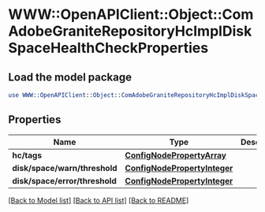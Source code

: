 # WWW::OpenAPIClient::Object::ComAdobeGraniteRepositoryHcImplDiskSpaceHealthCheckProperties

## Load the model package
```perl
use WWW::OpenAPIClient::Object::ComAdobeGraniteRepositoryHcImplDiskSpaceHealthCheckProperties;
```

## Properties
Name | Type | Description | Notes
------------ | ------------- | ------------- | -------------
**hc/tags** | [**ConfigNodePropertyArray**](ConfigNodePropertyArray.md) |  | [optional] 
**disk/space/warn/threshold** | [**ConfigNodePropertyInteger**](ConfigNodePropertyInteger.md) |  | [optional] 
**disk/space/error/threshold** | [**ConfigNodePropertyInteger**](ConfigNodePropertyInteger.md) |  | [optional] 

[[Back to Model list]](../README.md#documentation-for-models) [[Back to API list]](../README.md#documentation-for-api-endpoints) [[Back to README]](../README.md)


